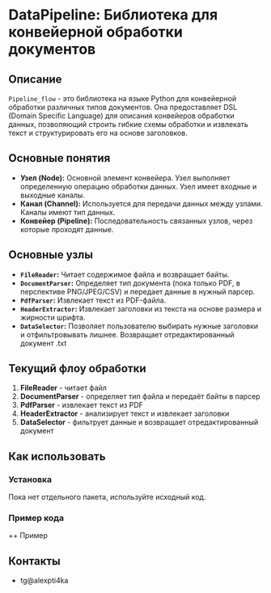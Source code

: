 # DataPipeline: Библиотека для конвейерной обработки документов

## Описание

`Pipeline_flow` - это библиотека на языке Python для конвейерной обработки различных типов документов. Она предоставляет DSL (Domain Specific Language) для описания конвейеров обработки данных, позволяющий строить гибкие схемы обработки и извлекать текст и структурировать его на основе заголовков.

## Основные понятия

*   **Узел (Node):** Основной элемент конвейера. Узел выполняет определенную операцию обработки данных. Узел имеет входные и выходные каналы.
*   **Канал (Channel):** Используется для передачи данных между узлами. Каналы имеют тип данных.
*   **Конвейер (Pipeline):** Последовательность связанных узлов, через которые проходят данные.

## Основные узлы

*   **`FileReader`:** Читает содержимое файла и возвращает байты.
*   **`DocumentParser`:** Определяет тип документа (пока только PDF, в перспективе PNG/JPEG/CSV) и передает данные в нужный парсер.
*   **`PdfParser`:** Извлекает текст из PDF-файла.
*   **`HeaderExtractor`:** Извлекает заголовки из текста на основе размера и жирности шрифта.
*   **`DataSelector`:** Позволяет пользователю выбирать нужные заголовки и отфильтровывать лишнее. Возвращает отредактированный документ .txt

## Текущий флоу обработки

1. **FileReader** - читает файл
2. **DocumentParser** -  определяет тип файла и передаёт байты в парсер
3. **PdfParser** - извлекает текст из PDF
4. **HeaderExtractor** - анализирует текст и извлекает заголовки
5. **DataSelector** - фильтрует данные и возвращает отредактированный документ

## Как использовать

### Установка

Пока нет отдельного пакета, используйте исходный код.

### Пример кода

++ Пример

## Контакты

*   tg@alexpti4ka